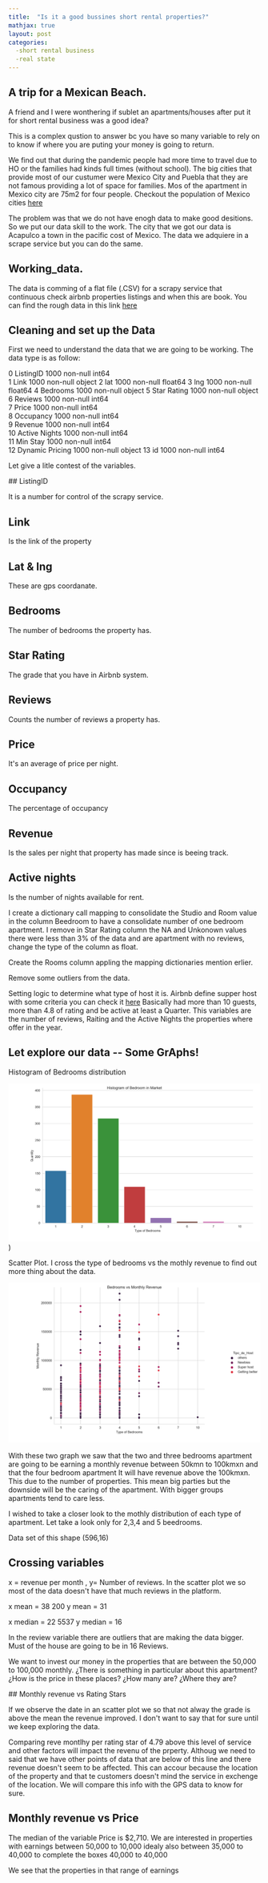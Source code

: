 ```yaml
---
title:  "Is it a good bussines short rental properties?"
mathjax: true
layout: post
categories:
  -short rental business
  -real state
---
```


## A trip for a Mexican Beach.

A friend and I were wonthering if sublet an apartments/houses after put it for short rental business was a good idea? 

This is a complex qustion to answer bc you have so many variable to rely on to know if where you are puting your money is going to return. 

We find out that during the pandemic people had more time to travel due to HO or the families had kinds full times (without school). The big cities that provide most of our custumer were Mexico City and Puebla that they are not famous providing a lot of space for families. Mos of the apartment in Mexico city are 75m2 for four people. Checkout the population of Mexico cities [here](https://en.wikipedia.org/wiki/List_of_cities_in_Mexico)

The problem was that we do not have enogh data to make good desitions. So we put our data skill to the work. The city that we got our data is Acapulco a town in the pacific cost of Mexico. The data we adquiere in a scrape service but you can do the same. 

## Working_data.

The data is comming of a flat file (.CSV) for a scrapy service that continuous check airbnb properties listings and when this are book. You can find the rough data in this link [here](https://github.com/Vicsolorz/vicsolorz.github.io/blob/master/_data/font-awesome/available_listings_table.csv)

## Cleaning and set up the Data 

First we need to understand the data that we are going to be working. The data type is as follow: 

 0    ListingID       1000 non-null   int64  
 1   Link             1000 non-null   object 
 2   lat              1000 non-null   float64
 3   lng              1000 non-null   float64
 4   Bedrooms         1000 non-null   object 
 5   Star Rating      1000 non-null   object 
 6   Reviews          1000 non-null   int64  
 7   Price            1000 non-null   int64  
 8   Occupancy        1000 non-null   int64  
 9   Revenue          1000 non-null   int64  
 10  Active Nights    1000 non-null   int64  
 11  Min Stay         1000 non-null   int64  
 12  Dynamic Pricing  1000 non-null   object 
 13  id               1000 non-null   int64 



Let give a litle contest of the variables. 

## ListingID 

It is a number for control of the scrapy service. 

## Link

Is the link of the property

## Lat & lng 

These are gps coordanate. 

## Bedrooms 

The number of bedrooms the property has. 

## Star Rating 

The grade that you have in Airbnb system. 

## Reviews

Counts the number of reviews a property has. 

## Price 

It's an average of price per night. 

## Occupancy

The percentage of occupancy

## Revenue 

Is the sales per night that property has made since is beeing track. 

## Active nights 

Is the number of nights available for rent. 




I create a dictionary call mapping to consolidate the Studio and Room value in the column Beedroom to have a consolidate number of one bedroom apartment. I remove in Star Rating column the NA and Unkonown values there were less than 3% of the data and are apartment with no reviews, change the type of the column as float. 

Create the Rooms column appling the mapping dictionaries mention erlier. 

Remove some outliers from the data. 

Setting logic to determine what type of host it is. Airbnb define supper host with some criteria you can check it [here](https://www.airbnb.mx/superhost/terms) Basically had more than 10 guests, more than 4.8 of rating and be active at least a Quarter. This variables are the number of reviews, Raiting and the Active Nights the properties where offer in the year. 

## Let explore our data -- Some GrAphs! 

Histogram of Bedrooms distribution 

![Hist_BR](/assets/Hist_BR.png)) 

Scatter Plot. I cross the type of bedrooms vs the mothly revenue to find out more thing about the data. 

![Scatter](/assets/scatter_BR_RevMonth.png)

With these two graph we saw that the two and three bedrooms apartment are going to be earning a monthly revenue between 50kmn to 100kmxn and that the four bedroom apartment It will have revenue above the 100kmxn. This due to the number of properties. This mean big parties but the downside will be the caring of the apartment. With bigger groups apartments tend to care less. 

I wished to take a closer look to the mothly distribution of each type of apartment. Let take a look only for 2,3,4 and 5 beedrooms. 

Data set of this shape (596,16)

## Crossing variables 

x = revenue per month , y= Number of reviews. In the scatter plot we so most of the data doesn't have that much reviews in the platform. 

x mean = 38 200
y mean = 31

x median = 22 5537
y median = 16 

In the review variable there are outliers that are making the data bigger. Must of the house are going to be in 16 Reviews.

We want to invest our money in the properties that are between the 50,000 to 100,000 monthly. ¿There is something in particular about this apartment? ¿How is the price in these places? ¿How many are? ¿Where they are? 

## Monthly revenue vs Rating Stars 

If we observe the date in an scatter plot we so that not alway the grade is above the mean the revenue improved. I don't want to say that for sure until we keep exploring the data. 

Comparing reve montlhy per rating star of 4.79 above this level of service and other factors will impact the revenu of the prperty. Althoug we need to said that we have other points of data that are below of this line and there revenue doesn't seem to be affected. This can accour because the location of the property and that te customers doesn't mind the service in exchenge of the location. We will compare this info with the GPS data to know for sure. 

## Monthly revenue vs Price 

The median of the variable Price is $2,710. We are interested in properties with earnings between 50,000 to 10,000 idealy also between 35,000 to 40,000 to complete the boxes 40,000 to 40,000

We see that the properties in that range of earnings 







